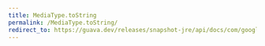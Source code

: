 ```yaml
---
title: MediaType.toString
permalink: /MediaType.toString/
redirect_to: https://guava.dev/releases/snapshot-jre/api/docs/com/google/common/net/MediaType.html#toString--
---
```

